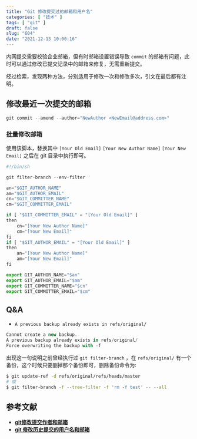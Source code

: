 ```yaml
---
title: "Git 修改提交过的邮箱和用户名"
categories: [ "技术" ]
tags: [ "git" ]
draft: false
slug: "604"
date: "2021-12-13 10:00:16"
---
```


内网提交需要校验企业邮箱，但有时邮箱设置错误导致 `commit` 的邮箱有问题，此时可以通过修改已提交记录中的邮箱来修复，无需重新提交。

经过检索，发现两种方法，分别适用于修改一次和修改多次，引文在最后都有注明。

## 修改最近一次提交的邮箱

```jsx
git commit --amend --author="NewAuthor <NewEmail@address.com>"
```

### 批量修改邮箱

使用该脚本，替换其中 `[Your Old Email]` `[Your New Author Name]` `[Your New Email]` 之后在 git 目录中执行即可。

```jsx
#!/bin/sh

git filter-branch --env-filter '

an="$GIT_AUTHOR_NAME"
am="$GIT_AUTHOR_EMAIL"
cn="$GIT_COMMITTER_NAME"
cm="$GIT_COMMITTER_EMAIL"

if [ "$GIT_COMMITTER_EMAIL" = "[Your Old Email]" ]
then
    cn="[Your New Author Name]"
    cm="[Your New Email]"
fi
if [ "$GIT_AUTHOR_EMAIL" = "[Your Old Email]" ]
then
    an="[Your New Author Name]"
    am="[Your New Email]"
fi

export GIT_AUTHOR_NAME="$an"
export GIT_AUTHOR_EMAIL="$am"
export GIT_COMMITTER_NAME="$cn"
export GIT_COMMITTER_EMAIL="$cm"
```

## Q&A

- `A previous backup already exists in refs/original/`

```jsx
Cannot create a new backup.
A previous backup already exists in refs/original/
Force overwriting the backup with -f
```

出现这一句说明之前曾经执行过 `git filter-branch` ，在 `refs/original/` 有一个备份，这个时候只要删掉那个备份即可，删除备份命令为:

```bash
$ git update-ref -d refs/original/refs/heads/master
# 或
$ git filter-branch -f --tree-filter -f 'rm -f test' -- --all
```

## 参考文献

- **[git修改提交作者和邮箱](https://blog.csdn.net/diu_brother/article/details/51982993)**
- **[git 修改历史提交的用户名和邮箱](https://blog.csdn.net/u013202238/article/details/81557710)**